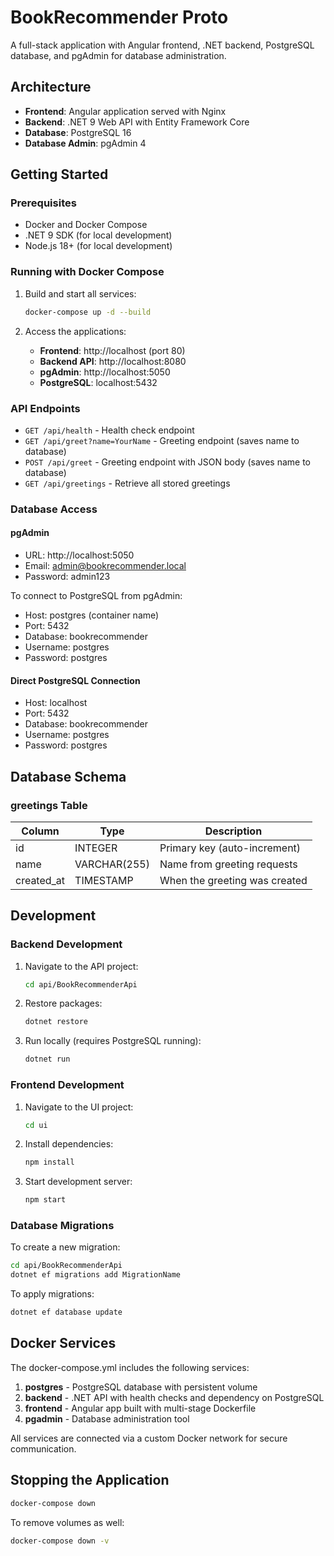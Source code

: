 # BookRecommender Proto

A full-stack application with Angular frontend, .NET backend, PostgreSQL database, and pgAdmin for database administration.

## Architecture

- **Frontend**: Angular application served with Nginx
- **Backend**: .NET 9 Web API with Entity Framework Core
- **Database**: PostgreSQL 16
- **Database Admin**: pgAdmin 4

## Getting Started

### Prerequisites

- Docker and Docker Compose
- .NET 9 SDK (for local development)
- Node.js 18+ (for local development)

### Running with Docker Compose

1. Build and start all services:
   ```bash
   docker-compose up -d --build
   ```

2. Access the applications:
   - **Frontend**: http://localhost (port 80)
   - **Backend API**: http://localhost:8080
   - **pgAdmin**: http://localhost:5050
   - **PostgreSQL**: localhost:5432

### API Endpoints

- `GET /api/health` - Health check endpoint
- `GET /api/greet?name=YourName` - Greeting endpoint (saves name to database)
- `POST /api/greet` - Greeting endpoint with JSON body (saves name to database)
- `GET /api/greetings` - Retrieve all stored greetings

### Database Access

#### pgAdmin
- URL: http://localhost:5050
- Email: admin@bookrecommender.local
- Password: admin123

To connect to PostgreSQL from pgAdmin:
- Host: postgres (container name)
- Port: 5432
- Database: bookrecommender
- Username: postgres
- Password: postgres

#### Direct PostgreSQL Connection
- Host: localhost
- Port: 5432
- Database: bookrecommender
- Username: postgres
- Password: postgres

## Database Schema

### greetings Table
| Column | Type | Description |
|--------|------|-------------|
| id | INTEGER | Primary key (auto-increment) |
| name | VARCHAR(255) | Name from greeting requests |
| created_at | TIMESTAMP | When the greeting was created |

## Development

### Backend Development

1. Navigate to the API project:
   ```bash
   cd api/BookRecommenderApi
   ```

2. Restore packages:
   ```bash
   dotnet restore
   ```

3. Run locally (requires PostgreSQL running):
   ```bash
   dotnet run
   ```

### Frontend Development

1. Navigate to the UI project:
   ```bash
   cd ui
   ```

2. Install dependencies:
   ```bash
   npm install
   ```

3. Start development server:
   ```bash
   npm start
   ```

### Database Migrations

To create a new migration:
```bash
cd api/BookRecommenderApi
dotnet ef migrations add MigrationName
```

To apply migrations:
```bash
dotnet ef database update
```

## Docker Services

The docker-compose.yml includes the following services:

1. **postgres** - PostgreSQL database with persistent volume
2. **backend** - .NET API with health checks and dependency on PostgreSQL
3. **frontend** - Angular app built with multi-stage Dockerfile
4. **pgadmin** - Database administration tool

All services are connected via a custom Docker network for secure communication.

## Stopping the Application

```bash
docker-compose down
```

To remove volumes as well:
```bash
docker-compose down -v
```

